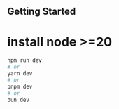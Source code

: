 ## Getting Started

# install node >=20

```bash
npm run dev
# or
yarn dev
# or
pnpm dev
# or
bun dev
```
